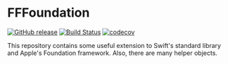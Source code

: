 FFFoundation
============

[![GitHub release](https://img.shields.io/github/release/ffried/fffoundation.svg?style=flat)](https://github.com/ffried/FFFoundation/releases/latest)
[![Build Status](https://travis-ci.com/ffried/FFFoundation.svg?branch=master)](https://travis-ci.com/ffried/FFFoundation)
[![codecov](https://codecov.io/gh/ffried/FFFoundation/branch/master/graph/badge.svg)](https://codecov.io/gh/ffried/FFFoundation)

This repository contains some useful extension to Swift's standard library and Apple's Foundation framework. Also, there are many helper objects.

